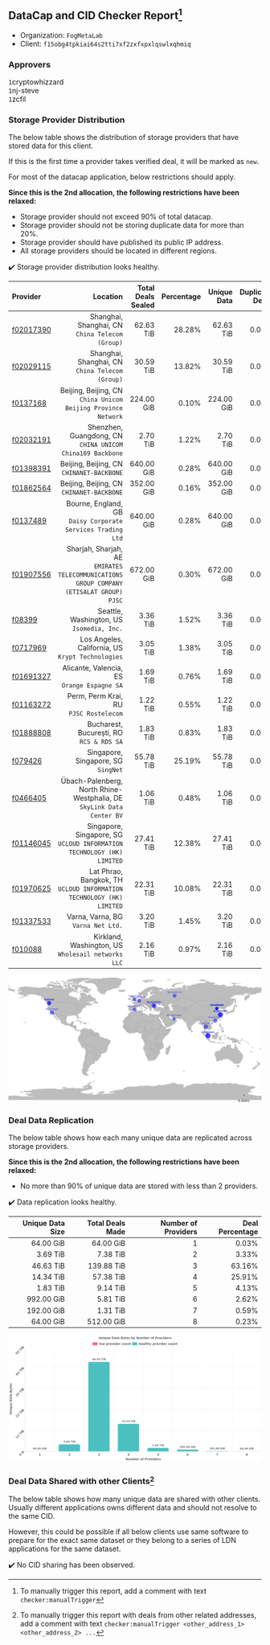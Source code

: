 ## DataCap and CID Checker Report[^1]
 - Organization: `FogMetaLab`
 - Client: `f15obg4tpkiai64s2tti7xf2zxfxpxlqswlxqhmiq`
### Approvers
`1`cryptowhizzard<br/>`1`nj-steve<br/>`1`zcfil

### Storage Provider Distribution
The below table shows the distribution of storage providers that have stored data for this client.

If this is the first time a provider takes verified deal, it will be marked as `new`.

For most of the datacap application, below restrictions should apply.

**Since this is the 2nd allocation, the following restrictions have been relaxed:**
 - Storage provider should not exceed 90% of total datacap.
 - Storage provider should not be storing duplicate data for more than 20%.
 - Storage provider should have published its public IP address.
 - All storage providers should be located in different regions.

✔️ Storage provider distribution looks healthy.

| Provider                                              |                                                                                   Location | Total Deals Sealed | Percentage | Unique Data | Duplicate Deals |
| :---------------------------------------------------- | -----------------------------------------------------------------------------------------: | -----------------: | ---------: | ----------: | --------------: |
| [f02017390](https://filfox.info/en/address/f02017390) |                                         Shanghai, Shanghai, CN<br/>`China Telecom (Group)` |          62.63 TiB |     28.28% |   62.63 TiB |           0.00% |
| [f02029115](https://filfox.info/en/address/f02029115) |                                         Shanghai, Shanghai, CN<br/>`China Telecom (Group)` |          30.59 TiB |     13.82% |   30.59 TiB |           0.00% |
| [f0137168](https://filfox.info/en/address/f0137168)   |                           Beijing, Beijing, CN<br/>`China Unicom Beijing Province Network` |         224.00 GiB |      0.10% |  224.00 GiB |           0.00% |
| [f02032191](https://filfox.info/en/address/f02032191) |                               Shenzhen, Guangdong, CN<br/>`CHINA UNICOM China169 Backbone` |           2.70 TiB |      1.22% |    2.70 TiB |           0.00% |
| [f01398391](https://filfox.info/en/address/f01398391) |                                               Beijing, Beijing, CN<br/>`CHINANET-BACKBONE` |         640.00 GiB |      0.28% |  640.00 GiB |           0.00% |
| [f01862564](https://filfox.info/en/address/f01862564) |                                               Beijing, Beijing, CN<br/>`CHINANET-BACKBONE` |         352.00 GiB |      0.16% |  352.00 GiB |           0.00% |
| [f0137489](https://filfox.info/en/address/f0137489)   |                             Bourne, England, GB<br/>`Daisy Corporate Services Trading Ltd` |         640.00 GiB |      0.28% |  640.00 GiB |           0.00% |
| [f01907556](https://filfox.info/en/address/f01907556) | Sharjah, Sharjah, AE<br/>`EMIRATES TELECOMMUNICATIONS GROUP COMPANY (ETISALAT GROUP) PJSC` |         672.00 GiB |      0.30% |  672.00 GiB |           0.00% |
| [f08399](https://filfox.info/en/address/f08399)       |                                               Seattle, Washington, US<br/>`Isomedia, Inc.` |           3.36 TiB |      1.52% |    3.36 TiB |           0.00% |
| [f0717969](https://filfox.info/en/address/f0717969)   |                                       Los Angeles, California, US<br/>`Krypt Technologies` |           3.05 TiB |      1.38% |    3.05 TiB |           0.00% |
| [f01691327](https://filfox.info/en/address/f01691327) |                                             Alicante, Valencia, ES<br/>`Orange Espagne SA` |           1.69 TiB |      0.76% |    1.69 TiB |           0.00% |
| [f01163272](https://filfox.info/en/address/f01163272) |                                                  Perm, Perm Krai, RU<br/>`PJSC Rostelecom` |           1.22 TiB |      0.55% |    1.22 TiB |           0.00% |
| [f01888808](https://filfox.info/en/address/f01888808) |                                                Bucharest, București, RO<br/>`RCS & RDS SA` |           1.83 TiB |      0.83% |    1.83 TiB |           0.00% |
| [f079426](https://filfox.info/en/address/f079426)     |                                                     Singapore, Singapore, SG<br/>`SingNet` |          55.78 TiB |     25.19% |   55.78 TiB |           0.00% |
| [f0466405](https://filfox.info/en/address/f0466405)   |                   Übach-Palenberg, North Rhine-Westphalia, DE<br/>`SkyLink Data Center BV` |           1.06 TiB |      0.48% |    1.06 TiB |           0.00% |
| [f01146045](https://filfox.info/en/address/f01146045) |                  Singapore, Singapore, SG<br/>`UCLOUD INFORMATION TECHNOLOGY (HK) LIMITED` |          27.41 TiB |     12.38% |   27.41 TiB |           0.00% |
| [f01970625](https://filfox.info/en/address/f01970625) |                    Lat Phrao, Bangkok, TH<br/>`UCLOUD INFORMATION TECHNOLOGY (HK) LIMITED` |          22.31 TiB |     10.08% |   22.31 TiB |           0.00% |
| [f01337533](https://filfox.info/en/address/f01337533) |                                                      Varna, Varna, BG<br/>`Varna Net Ltd.` |           3.20 TiB |      1.45% |    3.20 TiB |           0.00% |
| [f010088](https://filfox.info/en/address/f010088)     |                                      Kirkland, Washington, US<br/>`Wholesail networks LLC` |           2.16 TiB |      0.97% |    2.16 TiB |           0.00% |

<img src="https://raw.githubusercontent.com/data-preservation-programs/filplus-checker-assets/main/filecoin-project/filecoin-plus-large-datasets/issues/1619/1683685033721.png"/>

### Deal Data Replication
The below table shows how each many unique data are replicated across storage providers.


**Since this is the 2nd allocation, the following restrictions have been relaxed:**
- No more than 90% of unique data are stored with less than 2 providers.

✔️ Data replication looks healthy.

| Unique Data Size | Total Deals Made | Number of Providers | Deal Percentage |
| ---------------: | ---------------: | ------------------: | --------------: |
|        64.00 GiB |        64.00 GiB |                   1 |           0.03% |
|         3.69 TiB |         7.38 TiB |                   2 |           3.33% |
|        46.63 TiB |       139.88 TiB |                   3 |          63.16% |
|        14.34 TiB |        57.38 TiB |                   4 |          25.91% |
|         1.83 TiB |         9.14 TiB |                   5 |           4.13% |
|       992.00 GiB |         5.81 TiB |                   6 |           2.62% |
|       192.00 GiB |         1.31 TiB |                   7 |           0.59% |
|        64.00 GiB |       512.00 GiB |                   8 |           0.23% |

<img src="https://raw.githubusercontent.com/data-preservation-programs/filplus-checker-assets/main/filecoin-project/filecoin-plus-large-datasets/issues/1619/1683685034620.png"/>

### Deal Data Shared with other Clients[^3]
The below table shows how many unique data are shared with other clients.
Usually different applications owns different data and should not resolve to the same CID.

However, this could be possible if all below clients use same software to prepare for the exact same dataset or they belong to a series of LDN applications for the same dataset.

✔️ No CID sharing has been observed.

[^1]: To manually trigger this report, add a comment with text `checker:manualTrigger`

[^2]: Deals from those addresses are combined into this report as they are specified with `checker:manualTrigger`

[^3]: To manually trigger this report with deals from other related addresses, add a comment with text `checker:manualTrigger <other_address_1> <other_address_2> ...`
